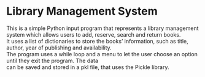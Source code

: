 # Library Management System

This is a simple Python input program that represents a library management system which allows users to add, reserve, search and return books.   
It uses a list of dictionaries to store the books’ information, such as title, author, year of publishing and availability.   
The program uses a while loop and a menu to let the user choose an option until they exit the program. The data  
can be saved and stored in a pkl file, that uses the Pickle library. 
